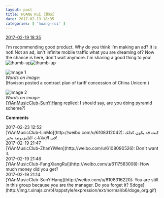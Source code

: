 ```yaml
---
layout: post
title: HUANG Rui (黄锐)
date: 2017-02-19 18:35
categories: [ 'huang-rui' ]
---
```


<div class="weibo-info">
  <a href="http://weibo.com/2383396057/EwhqYam4g">2017-02-19 18:35</a>
</div>

I'm recommending good product. Why do you think I'm making an ad? It is not! Not an ad, isn't infinite mobile traffic what you are dreaming of? Now the chance is here, don't wait anymore. I'm sharing a good thing to you! ![thumb-up](http://img.t.sinajs.cn/t4/appstyle/expression/ext/normal/d0/z2_org.gif)![thumb-up](http://img.t.sinajs.cn/t4/appstyle/expression/ext/normal/d0/z2_org.gif)

<!-- more -->

![Image 1](http://wx3.sinaimg.cn/mw690/8e0fbcd9gy1fcvyjak2hvj20qo1bfajn.jpg)  
*Words on image:*  
(Havison posted a contract plan of tariff concession of China Unicom.)

![Image 2](http://wx3.sinaimg.cn/mw690/8e0fbcd9gy1fcvyjbuzh7j20qo1bfdot.jpg)  
*Words on image:*  
([YiAnMusicClub-SunYiHang](http://weibo.com/u/6108316220) replied: I should say, are you doing pyramid scheme?)

**Comments**
<div class="weibo-info">2017-02-23 12:52</div>
[YiAnMusicClub-LinMo](http://weibo.com/u/6108312042): كنت قد يكون كذلك في الإعلانات التلفزيونية بخير!

<div class="weibo-info">2017-02-19 21:47</div>
[YiAnMusicClub-ZhanYiWen](http://weibo.com/u/6108090526): Don't want it.

<div class="weibo-info">2017-02-19 21:46</div>
[YiAnMusicClub-FangXiangRui](http://weibo.com/u/6117583008): How much money did you get?

<div class="weibo-info">2017-02-19 21:14</div>
[YiAnMusicClub-SunYiHang](http://weibo.com/u/6108316220): You are still in this group because you are the manager. Do you forget it? ![doge](http://img.t.sinajs.cn/t4/appstyle/expression/ext/normal/b6/doge_org.gif)
